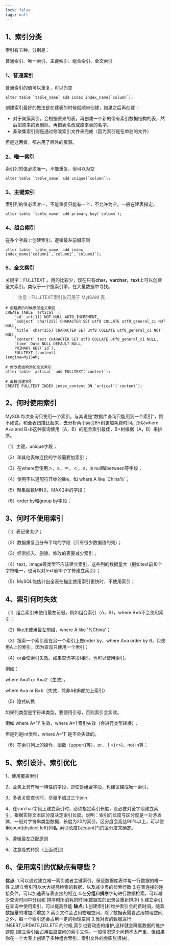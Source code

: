 ```yaml
---
lock: false
tags: null
---
```

## 1、索引分类

索引有五种，分别是：

普通索引、唯一索引、主键索引、组合索引、全文索引

### 1、普通索引

普通索引的值可以重复，可以为空

```mysql
alter table `table_name` add index index_name(`column`);
```

创建索引最好的做法是在建表的时候就顺带创建，如果之后再创建：

- 对于聚簇索引，会根据原来的表，再创建一个新的带有索引数据结构的表，然后把原来的表删除，再把表名改成原来表的名字。
- 非聚集索引则是通过修改索引文件来完成（因为索引是在单独的文件）

但是这两者，都占用了额外的资源。



### 2、唯一索引

索引列的值必须唯一，不能重复，但可以为空

```mysql
alter table `table_name` add unique(`column`);
```

### 3、主键索引

索引列的值必须唯一，不能重复只能有一个，不允许为空。一般在建表指定。

```mysql
alter table `table_name` add primary key(`column`);
```

### 4、组合索引

在多个字段上创建索引，遵循最左前缀原则

```mysql
alter table `table_name` add index index_name(`column1`,`column2`,`column3`);
```

### 5、全文索引

关键字：FULLTEXT 。用的比较少，现在只有**char，varchar，text**上可以创建全文索引。类似于一个搜索引擎，在大量数据中寻找。

> 注意：FULLTEXT索引仅可用于 MyISAM 表

```mysql
# 创建表的时候添加全文索引
CREATE TABLE `artical` (
    `id` int(11) NOT NULL AUTO_INCREMENT,
    `subject` char(255) CHARACTER SET utf8 COLLATE utf8_general_ci NOT NULL,
    `title` char(255) CHARACTER SET utf8 COLLATE utf8_general_ci NOT NULL,
    `content` text CHARACTER SET utf8 COLLATE utf8_general_ci NULL,
    `time` Date NULL DEFAULT NULL,
    PRIMARY KEY(`id`),
    FULLTEXT (content)
)engine=MyISAM;

# 修改表结构添加全文索引
alter table `artical` add FULLTEXT(`content`);

# 直接创建索引
CREATE FULLTEXT INDEX index_content ON `artical`(`content`);
```

## 2、何时使用索引

MySQL每次查询只使用一个索引。与其说是“数据库查询只能用到一个索引”，倒不如说，和全表扫描比起来，去分析两个索引B+树更加耗费时间。所以where A=a and B=b这种查询使用（A，B）的组合索引最佳，B+树根据（A，B）来排序。

（1）主键，unique字段；

（2）和其他表做连接的字段需要加索引；

（3）在where里使用＞，≥，＝，＜，≤，is null和between等字段；

（4）使用不以通配符开始的like，如 where A like 'China%'；

（5）聚集函数MIN()，MAX()中的字段；

（6）order by和group by字段；



## 3、何时不使用索引

（1）表记录太少； 

（2）数据重复且分布平均的字段（只有很少数据值的列）；

（3）经常插入、删除、修改的表要减少索引；

（4）text，image等类型不应该建立索引，这些列的数据量大（假如text前10个字符唯一，也可以对text前10个字符建立索引）；

（5）MySQL能估计出全表扫描比使用索引更快时，不使用索引；



## 4、索引何时失效

 （1）组合索引未使用最左前缀，例如组合索引（A，B），where B=b不会使用索引；

（2）like未使用最左前缀，where A like '%China'；

（3）搜索一个索引而在另一个索引上做order by，where A=a order by B，只使用A上的索引，因为查询只使用一个索引；

（4）or会使索引失效。如果查询字段相同，也可以使用索引。

例如：

where A=a1 or A=a2（生效），

where A=a or B=b（失效，除非A和B都加上索引）

（5）隐式转换

如果列类型是字符串类型，要使用引号，否则索引会实效。

例如 where A='1' 生效，where A=1 索引失效（会进行类型转换）；

但是列是int类型，where A='1'  是不会失效的。

（6）在索引列上的操作，函数（upper()等）、or、！=(<>)、not in等；



## 5、索引设计、索引优化 

1、使用覆盖索引

2、业务上具有唯一特性的字段，即使是组合字段，也建议建成唯一索引。

3、多表关联查询时，尽量不超过三个join

4、在varchar字段上建立索引时，必须指定索引长度，没必要对全字段建立索引，根据实际文本区分度决定索引长度。说明：索引的长度与区分度是一对矛盾体，一般对字符串类型数据，长度为20的索引，区分度会高达90%以上，可以使用count(distinct left(列名, 索引长度))/count(*)的区分度来确定。

5、遵循最左匹配原则

6、注意隐式转换（上面说到）



## 6、使用索引的优缺点有哪些？

**优点:**
1.可以通过建立唯一索引或者主键索引，保证数据库表中每一行数据的唯一性
2.建立索引可以大大提高检索的数据，以及减少表的检索行数
3.在表连接的连接条件，可以加速表与表直接的相连
4.在**分组**和**排序**字句进行数据检索，可以减少查询时间中分组和 排序时所消耗的时间(数据库的记录会重新排序)
5.建立索引,在查询中使用索引，可以提高性能
**缺点:**
1.创建索引和维护索引会耗费时间，随着数据量的增加而增加
2.索引文件会占用物理空间，除了数据表需要占用物理空间之外，每一个索引还会占用一定的物理空间
3.当对表的数据进行 INSERT,UPDATE,DELETE 的时候,索引也要动态的维护,这样就会降低数据的维护速度,(建立索引会占用磁盘空间的索引文件。一般情况这个问题不太严重，但如果你在一个大表上创建了多种组合索引，索引文件的会膨胀很快)。